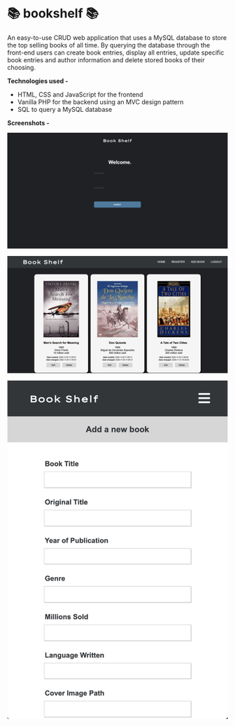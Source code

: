 # 📚 bookshelf 📚
An easy-to-use CRUD web application that uses a MySQL database to store the top selling books of all time.
By querying the database through the front-end users can create book entries, display all entries, update specific book entries and author information and delete stored books of their choosing.

**Technologies used -**
* HTML, CSS and JavaScript for the frontend
* Vanilla PHP for the backend using an MVC design pattern
* SQL to query a MySQL database

**Screenshots -**

![](view/images/screenshots/login.png)

![](view/images/screenshots/landing.png)

![](view/images/screenshots/mobile.png)
